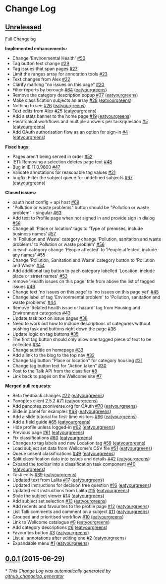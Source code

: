# Change Log

## [Unreleased](https://github.com/zooniverse/diagnosislondon/tree/HEAD)

[Full Changelog](https://github.com/zooniverse/diagnosislondon/compare/0.0.1...HEAD)

**Implemented enhancements:**

- Change 'Environmental Health' [\#50](https://github.com/zooniverse/diagnosislondon/issues/50)
- Tag button text change [\#29](https://github.com/zooniverse/diagnosislondon/issues/29)
- Tag issues that span pages [\#27](https://github.com/zooniverse/diagnosislondon/issues/27)
- Limit the ranges array for annotation tools [\#23](https://github.com/zooniverse/diagnosislondon/issues/23)
- Text changes from Alex [\#22](https://github.com/zooniverse/diagnosislondon/issues/22)
- Clarify marking "no issues on this page" [\#20](https://github.com/zooniverse/diagnosislondon/issues/20)
- Filter reports by borough [\#64](https://github.com/zooniverse/diagnosislondon/pull/64) ([eatyourgreens](https://github.com/eatyourgreens))
- Remove the category description popup [\#37](https://github.com/zooniverse/diagnosislondon/pull/37) ([eatyourgreens](https://github.com/eatyourgreens))
- Make classification subjects an array [\#28](https://github.com/zooniverse/diagnosislondon/pull/28) ([eatyourgreens](https://github.com/eatyourgreens))
- Nothing to see [\#26](https://github.com/zooniverse/diagnosislondon/pull/26) ([eatyourgreens](https://github.com/eatyourgreens))
- Text edits from Alex [\#25](https://github.com/zooniverse/diagnosislondon/pull/25) ([eatyourgreens](https://github.com/eatyourgreens))
- Add a stats banner to the home page [\#19](https://github.com/zooniverse/diagnosislondon/pull/19) ([eatyourgreens](https://github.com/eatyourgreens))
- Hierarchical workflows and multiple answers per task/question [\#5](https://github.com/zooniverse/diagnosislondon/pull/5) ([eatyourgreens](https://github.com/eatyourgreens))
- Add OAuth authorisation flow as an option for sign-in [\#4](https://github.com/zooniverse/diagnosislondon/pull/4) ([eatyourgreens](https://github.com/eatyourgreens))

**Fixed bugs:**

- Pages aren't being served in order [\#52](https://github.com/zooniverse/diagnosislondon/issues/52)
- IE11: Removing a selection deletes page text [\#48](https://github.com/zooniverse/diagnosislondon/issues/48)
- Bug in IE 11.0.9600 [\#47](https://github.com/zooniverse/diagnosislondon/issues/47)
- Validate annotations for reasonable tag values [\#21](https://github.com/zooniverse/diagnosislondon/issues/21)
- bugfix: Filter the subject queue for undefined subjects [\#67](https://github.com/zooniverse/diagnosislondon/pull/67) ([eatyourgreens](https://github.com/eatyourgreens))

**Closed issues:**

- oauth host config + api host [\#69](https://github.com/zooniverse/diagnosislondon/issues/69)
- "Pollution or waste problems" button should be "Pollution or waste problem" - singular [\#63](https://github.com/zooniverse/diagnosislondon/issues/63)
- Add text to Profile page when not signed in and provide sign in dialog [\#58](https://github.com/zooniverse/diagnosislondon/issues/58)
- Change all 'Place or location' tags to 'Type of premises, include business names' [\#57](https://github.com/zooniverse/diagnosislondon/issues/57)
- In 'Pollution and Waste' category change 'Pollution, sanitation and waste problems' to Pollution or waste problem' [\#56](https://github.com/zooniverse/diagnosislondon/issues/56)
- In each category change 'People affected' to 'People affected, include any names' [\#55](https://github.com/zooniverse/diagnosislondon/issues/55)
- Change 'Pollution, Sanitation and Waste' category button to 'Pollution and Waste' [\#54](https://github.com/zooniverse/diagnosislondon/issues/54)
- Add additional tag button to each category labelled 'Location, include place or street names'  [\#53](https://github.com/zooniverse/diagnosislondon/issues/53)
- remove 'Health issues on this page' title from above the list of tagged issues [\#46](https://github.com/zooniverse/diagnosislondon/issues/46)
- Change text 'no issues on this page' to 'no issues on this page yet' [\#45](https://github.com/zooniverse/diagnosislondon/issues/45)
- Change label of tag 'Environmental problem' to 'Pollution, sanitation and waste problems' [\#44](https://github.com/zooniverse/diagnosislondon/issues/44)
- Remove 'Related health issue or hazard' tag from Housing and Environment categories [\#43](https://github.com/zooniverse/diagnosislondon/issues/43)
- Update task text on issue pages [\#38](https://github.com/zooniverse/diagnosislondon/issues/38)
- Need to work out how to include descriptions of categories without pushing task and buttons right down the page [\#36](https://github.com/zooniverse/diagnosislondon/issues/36)
- Update logic on tag buttons [\#35](https://github.com/zooniverse/diagnosislondon/issues/35)
- The first tag button should only allow one tagged piece of text to be collected [\#34](https://github.com/zooniverse/diagnosislondon/issues/34)
- Change subtitle on homepage [\#33](https://github.com/zooniverse/diagnosislondon/issues/33)
- Add a link to the blog to the top nav [\#32](https://github.com/zooniverse/diagnosislondon/issues/32)
- Change tag button "Place or location" for category housing [\#31](https://github.com/zooniverse/diagnosislondon/issues/31)
- Change tag button text for "Action taken" [\#30](https://github.com/zooniverse/diagnosislondon/issues/30)
- Post to the Talk API from the classifier [\#8](https://github.com/zooniverse/diagnosislondon/issues/8)
- Link back to pages on the Wellcome site [\#7](https://github.com/zooniverse/diagnosislondon/issues/7)

**Merged pull requests:**

- Beta feedback changes [\#72](https://github.com/zooniverse/diagnosislondon/pull/72) ([eatyourgreens](https://github.com/eatyourgreens))
- Panoptes client 2.5.2 [\#71](https://github.com/zooniverse/diagnosislondon/pull/71) ([eatyourgreens](https://github.com/eatyourgreens))
- Add panoptes.zooniverse.org for OAuth [\#70](https://github.com/zooniverse/diagnosislondon/pull/70) ([eatyourgreens](https://github.com/eatyourgreens))
- Slide in panel for examples [\#68](https://github.com/zooniverse/diagnosislondon/pull/68) ([eatyourgreens](https://github.com/eatyourgreens))
- Add a slide tutorial for first-time visitors [\#66](https://github.com/zooniverse/diagnosislondon/pull/66) ([eatyourgreens](https://github.com/eatyourgreens))
- Add a field guide [\#65](https://github.com/zooniverse/diagnosislondon/pull/65) ([eatyourgreens](https://github.com/eatyourgreens))
- Hide profile unless logged-in [\#62](https://github.com/zooniverse/diagnosislondon/pull/62) ([eatyourgreens](https://github.com/eatyourgreens))
- Previous page [\#61](https://github.com/zooniverse/diagnosislondon/pull/61) ([eatyourgreens](https://github.com/eatyourgreens))
- Fix classifications [\#60](https://github.com/zooniverse/diagnosislondon/pull/60) ([eatyourgreens](https://github.com/eatyourgreens))
- Changes to tag labels and new Location tag [\#59](https://github.com/zooniverse/diagnosislondon/pull/59) ([eatyourgreens](https://github.com/eatyourgreens))
- Load subject set data from Wellcome's CSV file [\#51](https://github.com/zooniverse/diagnosislondon/pull/51) ([eatyourgreens](https://github.com/eatyourgreens))
- Queue unsent classifications [\#49](https://github.com/zooniverse/diagnosislondon/pull/49) ([eatyourgreens](https://github.com/eatyourgreens))
- Split classification data into issues and details [\#42](https://github.com/zooniverse/diagnosislondon/pull/42) ([eatyourgreens](https://github.com/eatyourgreens))
- Expand the toolbar into a classification task component [\#40](https://github.com/zooniverse/diagnosislondon/pull/40) ([eatyourgreens](https://github.com/eatyourgreens))
- Task edits [\#39](https://github.com/zooniverse/diagnosislondon/pull/39) ([eatyourgreens](https://github.com/eatyourgreens))
- Updated text from Lalita [\#17](https://github.com/zooniverse/diagnosislondon/pull/17) ([eatyourgreens](https://github.com/eatyourgreens))
- Updated instructions for decision tree question [\#16](https://github.com/zooniverse/diagnosislondon/pull/16) ([eatyourgreens](https://github.com/eatyourgreens))
- Updated edit instructions from Lalita [\#15](https://github.com/zooniverse/diagnosislondon/pull/15) ([eatyourgreens](https://github.com/eatyourgreens))
- Style the subject viewer [\#14](https://github.com/zooniverse/diagnosislondon/pull/14) ([eatyourgreens](https://github.com/eatyourgreens))
- Add subject set selection [\#13](https://github.com/zooniverse/diagnosislondon/pull/13) ([eatyourgreens](https://github.com/eatyourgreens))
- Add recents and favourites to the profile page [\#12](https://github.com/zooniverse/diagnosislondon/pull/12) ([eatyourgreens](https://github.com/eatyourgreens))
- List Talk comments and comment on a subject [\#11](https://github.com/zooniverse/diagnosislondon/pull/11) ([eatyourgreens](https://github.com/eatyourgreens))
- Grouped and prioritised workflow [\#10](https://github.com/zooniverse/diagnosislondon/pull/10) ([eatyourgreens](https://github.com/eatyourgreens))
- Link to Wellcome catalogue [\#9](https://github.com/zooniverse/diagnosislondon/pull/9) ([eatyourgreens](https://github.com/eatyourgreens))
- Add category descriptions [\#6](https://github.com/zooniverse/diagnosislondon/pull/6) ([eatyourgreens](https://github.com/eatyourgreens))
- Favourites button [\#3](https://github.com/zooniverse/diagnosislondon/pull/3) ([eatyourgreens](https://github.com/eatyourgreens))
- List all annotations after editing one [\#2](https://github.com/zooniverse/diagnosislondon/pull/2) ([eatyourgreens](https://github.com/eatyourgreens))
- Expandable menu [\#1](https://github.com/zooniverse/diagnosislondon/pull/1) ([eatyourgreens](https://github.com/eatyourgreens))

## [0.0.1](https://github.com/zooniverse/diagnosislondon/tree/0.0.1) (2015-06-29)


\* *This Change Log was automatically generated by [github_changelog_generator](https://github.com/skywinder/Github-Changelog-Generator)*